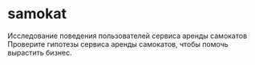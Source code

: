 # samokat
Исследование поведения пользователей сервиса аренды самокатов
Проверите гипотезы сервиса аренды самокатов, чтобы помочь вырастить бизнес.
